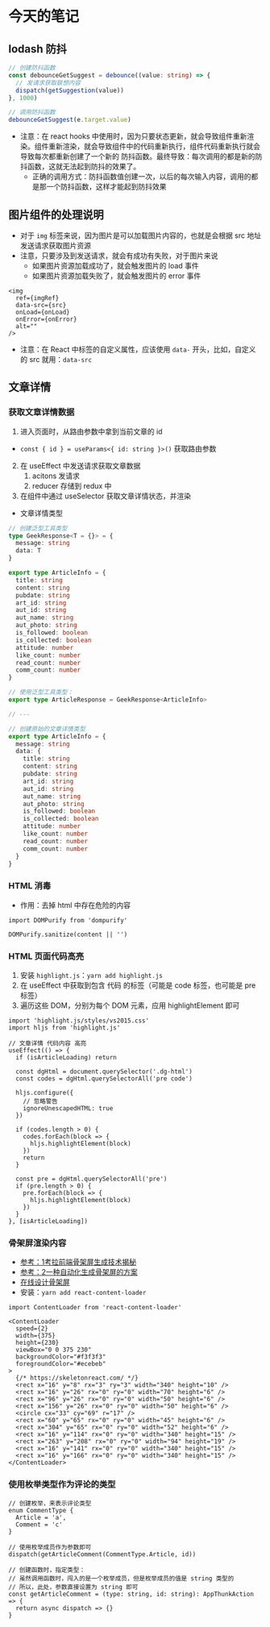 # 今天的笔记

## lodash 防抖

```ts
// 创建防抖函数
const debounceGetSuggest = debounce((value: string) => {
  // 发请求获取联想内容
  dispatch(getSuggestion(value))
}, 1000)

// 调用防抖函数
debounceGetSuggest(e.target.value)
```

- 注意：在 react hooks 中使用时，因为只要状态更新，就会导致组件重新渲染。组件重新渲染，就会导致组件中的代码重新执行，组件代码重新执行就会导致每次都重新创建了一个新的 防抖函数。最终导致：每次调用的都是新的防抖函数，这就无法起到防抖的效果了。
  - 正确的调用方式：防抖函数值创建一次，以后的每次输入内容，调用的都是那一个防抖函数，这样才能起到防抖效果

## 图片组件的处理说明

- 对于 `img` 标签来说，因为图片是可以加载图片内容的，也就是会根据 src 地址发送请求获取图片资源
- 注意，只要涉及到发送请求，就会有成功有失败，对于图片来说
  - 如果图片资源加载成功了，就会触发图片的 load 事件
  - 如果图片资源加载失败了，就会触发图片的 error 事件

```tsx
<img
  ref={imgRef}
  data-src={src}
  onLoad={onLoad}
  onError={onError}
  alt=""
/>
```

- 注意：在 React 中标签的自定义属性，应该使用 `data-` 开头，比如，自定义的 src 就用：`data-src`

## 文章详情

### 获取文章详情数据

1. 进入页面时，从路由参数中拿到当前文章的 id
  - `const { id } = useParams<{ id: string }>()` 获取路由参数
2. 在 useEffect 中发送请求获取文章数据
   1. acitons 发请求
   2. reducer 存储到 redux 中
3. 在组件中通过 useSelector 获取文章详情状态，并渲染

- 文章详情类型

```ts
// 创建泛型工具类型
type GeekResponse<T = {}> = {
  message: string
  data: T
}

export type ArticleInfo = {
  title: string
  content: string
  pubdate: string
  art_id: string
  aut_id: string
  aut_name: string
  aut_photo: string
  is_followed: boolean
  is_collected: boolean
  attitude: number
  like_count: number
  read_count: number
  comm_count: number
}

// 使用泛型工具类型：
export type ArticleResponse = GeekResponse<ArticleInfo>

// ---

// 创建原始的文章详情类型
export type ArticleInfo = {
  message: string
  data: {
    title: string
    content: string
    pubdate: string
    art_id: string
    aut_id: string
    aut_name: string
    aut_photo: string
    is_followed: boolean
    is_collected: boolean
    attitude: number
    like_count: number
    read_count: number
    comm_count: number
  }
}
```

### HTML 消毒

- 作用：去掉 html 中存在危险的内容

```tsx
import DOMPurify from 'dompurify'

DOMPurify.sanitize(content || '')
```

### HTML 页面代码高亮

1. 安装 `highlight.js`：`yarn add highlight.js`
2. 在 useEffect 中获取到包含 代码 的标签（可能是 code 标签，也可能是 pre 标签）
3. 遍历这些 DOM，分别为每个 DOM 元素，应用 highlightElement 即可

```tsx
import 'highlight.js/styles/vs2015.css'
import hljs from 'highlight.js'

// 文章详情 代码内容 高亮
useEffect(() => {
  if (isArticleLoading) return

  const dgHtml = document.querySelector('.dg-html')
  const codes = dgHtml.querySelectorAll('pre code')

  hljs.configure({
    // 忽略警告
    ignoreUnescapedHTML: true
  })

  if (codes.length > 0) {
    codes.forEach(block => {
      hljs.highlightElement(block)
    })
    return
  }

  const pre = dgHtml.querySelectorAll('pre')
  if (pre.length > 0) {
    pre.forEach(block => {
      hljs.highlightElement(block)
    })
  }
}, [isArticleLoading])
```

### 骨架屏渲染内容

- [参考：1考拉前端骨架屏生成技术揭秘](https://zhuanlan.zhihu.com/p/114362353)
- [参考：2一种自动化生成骨架屏的方案](hhttps://github.com/Jocs/jocs.github.io/issues/22)
- [在线设计骨架屏](https://skeletonreact.com/)
- 安装：`yarn add react-content-loader`

```tsx
import ContentLoader from 'react-content-loader'

<ContentLoader
  speed={2}
  width={375}
  height={230}
  viewBox="0 0 375 230"
  backgroundColor="#f3f3f3"
  foregroundColor="#ecebeb"
>
  {/* https://skeletonreact.com/ */}
  <rect x="16" y="8" rx="3" ry="3" width="340" height="10" />
  <rect x="16" y="26" rx="0" ry="0" width="70" height="6" />
  <rect x="96" y="26" rx="0" ry="0" width="50" height="6" />
  <rect x="156" y="26" rx="0" ry="0" width="50" height="6" />
  <circle cx="33" cy="69" r="17" />
  <rect x="60" y="65" rx="0" ry="0" width="45" height="6" />
  <rect x="304" y="65" rx="0" ry="0" width="52" height="6" />
  <rect x="16" y="114" rx="0" ry="0" width="340" height="15" />
  <rect x="263" y="208" rx="0" ry="0" width="94" height="19" />
  <rect x="16" y="141" rx="0" ry="0" width="340" height="15" />
  <rect x="16" y="166" rx="0" ry="0" width="340" height="15" />
</ContentLoader>
```

### 使用枚举类型作为评论的类型

```tsx
// 创建枚举，来表示评论类型
enum CommentType {
  Article = 'a',
  Comment = 'c'
}

// 使用枚举成员作为参数即可
dispatch(getArticleComment(CommentType.Article, id))

// 创建函数时，指定类型：
// 虽然调用函数时，闯入的是一个枚举成员，但是枚举成员的值是 string 类型的
// 所以，此处，参数直接设置为 string 即可
const getArticleComment = (type: string, id: string): AppThunkAction => {
  return async dispatch => {}
}
```
